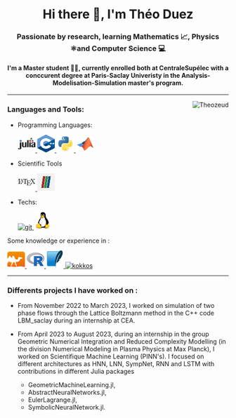 
<h1 align="center">Hi there 👋, I'm Théo Duez</h1>

<h3 align="center"> Passionate by research, learning Mathematics 📈, Physics ⚛️and Computer Science 💻 </h3>

<h4 align="center"> I'm a Master student 👨‍🎓, currently enrolled both at CentraleSupélec with a conccurent degree at Paris-Saclay Univeristy in the Analysis-Modelisation-Simulation master's program. </h4>




---
<img align="right" src="https://github-readme-stats.vercel.app/api?username=Theozeud&show_icons=true&theme=white&locale=en&hide_border=true&include_all_commits=true&count_private=true" alt="Theozeud" />

<h3 align="left">Languages and Tools:</h3>

- Programming Languages:
    <p align="left">
        <a href="https://julialang.org/" target="_blank" rel="noreferrer"> <img src="https://raw.githubusercontent.com/devicons/devicon/master/icons/julia/julia-original-wordmark.svg" alt="Julia" width="40" height="40"/> </a>
        <a href="https://isocpp.org/" target="_blank" rel="noreferrer"> <img src="Assets/C++.svg" alt="C++" width="40" height="40"/> </a>
        <a href="https://www.python.org" target="_blank" rel="noreferrer"> <img src="https://raw.githubusercontent.com/devicons/devicon/master/icons/python/python-original.svg" alt="Python" width="40" height="40"/> </a>
        <a href="https://www.python.org" target="_blank" rel="noreferrer"> <img src="https://raw.githubusercontent.com/devicons/devicon/master/icons/matlab/matlab-original.svg" alt="Python" width="43" height="38"/> </a>

    </p>

- Scientific Tools
    <p align="left">
        <a href="https://www.latex-project.org/" target="_blank" rel="noreferrer"> <img src="https://raw.githubusercontent.com/devicons/devicon/master/icons/latex/latex-original.svg" alt="LaTeX" width="40" height="40"/> </a>
        <a href="https://isocpp.org/" target="_blank" rel="noreferrer"> <img src="Assets/paraview.png" alt="C++" width="40" height="40"/> </a>

    </p>


- Techs:
    <p align="left">
        <a href="https://git-scm.com/" target="_blank" rel="noreferrer"> <img src="https://www.vectorlogo.zone/logos/git-scm/git-scm-icon.svg" alt="git" width="40" height="40"/> </a>
        <a href="https://www.linux.org/" target="_blank" rel="noreferrer"> <img src="https://raw.githubusercontent.com/devicons/devicon/master/icons/linux/linux-original.svg" alt="linux" width="40" height="40"/> </a>

    </p>

Some knowledge or experience in :

<a href="https://ocaml.org/" target="_blank" rel="noreferrer"> <img src="https://raw.githubusercontent.com/devicons/devicon/master/icons/ocaml/ocaml-original.svg" alt="OCaml" width="40" height="40"/> </a>
<a href="https://www.r-project.org/about.html" target="_blank" rel="noreferrer"> <img src="https://raw.githubusercontent.com/devicons/devicon/master/icons/r/r-original.svg" alt="R" width="40" height="40"/> </a>
<a href="https://www.sqlite.org/index.html" target="_blank" rel="noreferrer"> <img src="https://raw.githubusercontent.com/devicons/devicon/master/icons/sqlite/sqlite-original.svg" alt="SQLite" width="40" height="40"/> </a>
<a href="https://github.com/kokkos/kokkos" target="_blank" rel="noreferrer"> <img src="https://avatars.githubusercontent.com/u/10199860?s=280&v=4" alt="kokkos" width="40" height="40"/> </a>


---
<h3> Differents projects I have worked on : </h3>

- From November 2022 to March 2023, I worked on simulation of two phase flows through the Lattice Boltzmann method in the C++ code LBM_saclay during an internship at CEA.

- From April 2023 to August  2023, during an internship in the group Geometric Numerical Integration and Reduced Complexity Modelling (in the division Numerical Modeling in Plasma Physics at Max Planck), I worked on Scientifique Machine Learning (PINN's).  I focused on different architectures as HNN, LNN, SympNet, RNN and LSTM with contributions in different Julia packages 
    - GeometricMachineLearning.jl,
    - AbstractNeuralNetworks.jl, 
    - EulerLagrange.jl, 
    - SymbolicNeuralNetwork.jl. 


<!--
**Theozeud/Theozeud** is a ✨ _special_ ✨ repository because its `README.md` (this file) appears on your GitHub profile.

Here are some ideas to get you started:

- 🔭 I’m currently working on ...
- 🌱 I’m currently learning ...
- 👯 I’m looking to collaborate on ...
- 🤔 I’m looking for help with ...
- 💬 Ask me about ...
- 📫 How to reach me: ...
- 😄 Pronouns: ...
- ⚡ Fun fact: ...
-->
